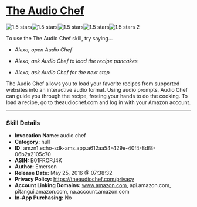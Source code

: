 # [The Audio Chef](http://alexa.amazon.com/#skills/amzn1.echo-sdk-ams.app.a612aa54-429e-40f4-8df8-06b2a2105c70)
![1.5 stars](../../images/ic_star_black_18dp_1x.png)![1.5 stars](../../images/ic_star_half_black_18dp_1x.png)![1.5 stars](../../images/ic_star_border_black_18dp_1x.png)![1.5 stars](../../images/ic_star_border_black_18dp_1x.png)![1.5 stars](../../images/ic_star_border_black_18dp_1x.png) 2

To use the The Audio Chef skill, try saying...

* *Alexa, open Audio Chef*

* *Alexa, ask Audio Chef to load the recipe pancakes*

* *Alexa, ask Audio Chef for the next step*

The Audio Chef allows you to load your favorite recipes from supported websites into an interactive audio format. Using audio prompts, Audio Chef can guide you through the recipe, freeing your hands to do the cooking. To load a recipe, go to theaudiochef.com and log in with your Amazon account.

***

### Skill Details

* **Invocation Name:** audio chef
* **Category:** null
* **ID:** amzn1.echo-sdk-ams.app.a612aa54-429e-40f4-8df8-06b2a2105c70
* **ASIN:** B01FROPJ4K
* **Author:** Emerson
* **Release Date:** May 25, 2016 @ 07:38:32
* **Privacy Policy:** https://theaudiochef.com/privacy
* **Account Linking Domains:** www.amazon.com, api.amazon.com, pitangui.amazon.com, na.account.amazon.com
* **In-App Purchasing:** No
